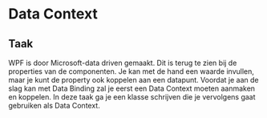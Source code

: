 # Data Context
## Taak
WPF is door Microsoft-data driven gemaakt. Dit is terug te zien bij de properties van de componenten.
Je kan met de hand een waarde invullen, maar je kunt de property ook koppelen aan een datapunt. 
Voordat je aan de slag kan met Data Binding zal je eerst een Data Context moeten aanmaken en koppelen. 
In deze taak ga je een klasse schrijven die je vervolgens gaat gebruiken als Data Context.

